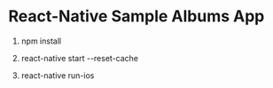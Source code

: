 # React-Native Sample Albums App

1. npm install

2. react-native start --reset-cache

3. react-native run-ios


